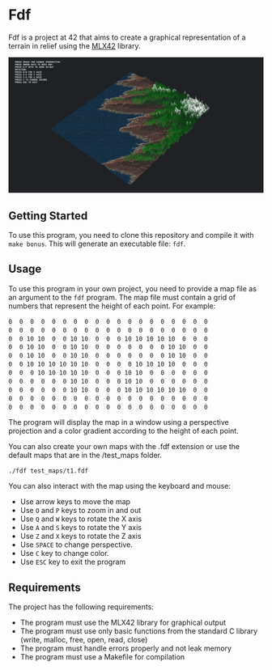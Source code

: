# Fdf

Fdf is a project at 42 that aims to create a graphical representation of a terrain in relief using the [MLX42](https://github.com/codam-coding-college/MLX42) library.

![Fdf representation](https://github.com/crigonza/Fdf/blob/main/fdf.png)

## Getting Started

To use this program, you need to clone this repository and compile it with `make bonus`. This will generate an executable file: `fdf`.

## Usage

To use this program in your own project, you need to provide a map file as an argument to the `fdf` program. The map file must contain a grid of numbers that represent the height of each point. For example:

```txt
0  0  0  0  0  0  0  0  0  0  0  0  0  0  0  0  0  0  0
0  0  0  0  0  0  0  0  0  0  0  0  0  0  0  0  0  0  0
0  0 10 10  0  0 10 10  0  0  0 10 10 10 10 10  0  0  0
0  0 10 10  0  0 10 10  0  0  0  0  0  0  0 10 10  0  0
0  0 10 10  0  0 10 10  0  0  0  0  0  0  0 10 10  0  0
0  0 10 10 10 10 10 10  0  0  0  0 10 10 10 10  0  0  0
0  0  0 10 10 10 10 10  0  0  0 10 10  0  0  0  0  0  0
0  0  0  0  0  0 10 10  0  0  0 10 10  0  0  0  0  0  0
0  0  0  0  0  0 10 10  0  0  0 10 10 10 10 10 10  0  0
0  0  0  0  0  0  0  0  0  0  0  0  0  0  0  0  0  0  0
0  0  0  0  0  0  0  0  0  0  0  0  0  0  0  0  0  0  0
```

The program will display the map in a window using a perspective projection and a color gradient according to the height of each point.

You can also create your own maps with the .fdf extension or use the default maps that are in the /test_maps folder.
```
./fdf test_maps/t1.fdf
```
You can also interact with the map using the keyboard and mouse:

- Use arrow keys to move the map
- Use `O` and `P` keys to zoom in and out
- Use `Q` and `W` keys to rotate the X axis
- Use `A` and `S` keys to rotate the Y axis
- Use `Z` and `X` keys to rotate the Z axis
- Use `SPACE` to change perspective.
- Use `C` key to change color.
- Use `ESC` key to exit the program

## Requirements

The project has the following requirements:

- The program must use the MLX42 library for graphical output
- The program must use only basic functions from the standard C library (write, malloc, free, open, read, close)
- The program must handle errors properly and not leak memory
- The program must use a Makefile for compilation
